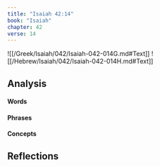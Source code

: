 ```yaml
---
title: "Isaiah 42:14"
book: "Isaiah"
chapter: 42
verse: 14
---
```

![[/Greek/Isaiah/042/Isaiah-042-014G.md#Text]]
![[/Hebrew/Isaiah/042/Isaiah-042-014H.md#Text]]

## Analysis

#### Words

#### Phrases

#### Concepts

## Reflections
